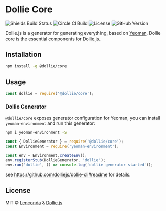 # Dollie Core

![Shields Build Status](https://img.shields.io/circleci/build/github/dolliejs/dollie-core/master)
![Circle CI Build](https://circleci.com/gh/dolliejs/dollie-core.svg?style=svg)
![License](https://img.shields.io/github/license/dolliejs/dollie-core)
![GitHub Version](https://img.shields.io/github/package-json/v/dolliejs/dollie-core)

Dollie.js is a generator for generating everything, based on [Yeoman](http://yeoman.io). Dollie core is the essential components for Dollie.js.

## Installation

```bash
npm install -g @dollie/core
```

## Usage

```javascript
const dollie = require('@dollie/core');
```

### Dollie Generator

`@dollie/core` exposes generator configuration for Yeoman, you can install `yeoman-environment` and run this generator:

```bash
npm i yeoman-environment -S
```

```javascript
const { DollieGenerator } = require('@dollie/core');
const Environment = require('yeoman-environment');

const env = Environment.createEnv();
env.registerStub(DollieGenerator, 'dollie');
env.run('dollie', () => console.log('dollie generator started'));
```

see <https://github.com/dolliejs/dollie-cli#readme> for details.

## License

MIT © [Lenconda](https://lenconda.top) & [Dollie.js](https://github.com/dolliejs)
